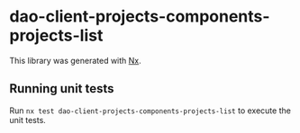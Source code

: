 # dao-client-projects-components-projects-list

This library was generated with [Nx](https://nx.dev).

## Running unit tests

Run `nx test dao-client-projects-components-projects-list` to execute the unit tests.
